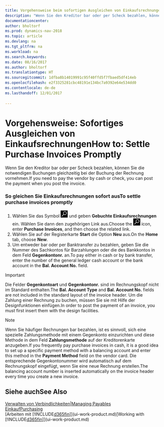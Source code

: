 ```yaml
---
title: Vorgehensweise beim sofortigen Ausgleichen von Einkaufsrechnungen
description: "Wenn Sie den Kreditor bar oder per Scheck bezahlen, können Sie die notwendigen Buchungen gleichzeitig bei der Buchung der Rechnung vornehmen."
documentationcenter: 
author: bholtorf
ms.prod: dynamics-nav-2018
ms.topic: article
ms.devlang: na
ms.tgt_pltfrm: na
ms.workload: na
ms.search.keywords: 
ms.date: 08/16/2017
ms.author: bholtorf
ms.translationtype: HT
ms.sourcegitcommit: 1dfba8b14019991c95f40ffd5f7fbaed5df414eb
ms.openlocfilehash: e2f3325281cbc48191e134bc7a9392e64e534dd0
ms.contentlocale: de-de
ms.lasthandoff: 12/01/2017

---
```

# <a name="how-to-settle-purchase-invoices-promptly"></a><span data-ttu-id="7d8f8-103">Vorgehensweise: Sofortiges Ausgleichen von Einkaufsrechnungen</span><span class="sxs-lookup"><span data-stu-id="7d8f8-103">How to: Settle Purchase Invoices Promptly</span></span>
<span data-ttu-id="7d8f8-104">Wenn Sie den Kreditor bar oder per Scheck bezahlen, können Sie die notwendigen Buchungen gleichzeitig bei der Buchung der Rechnung vornehmen.</span><span class="sxs-lookup"><span data-stu-id="7d8f8-104">If you need to pay the vendor by cash or check, you can post the payment when you post the invoice.</span></span>  
  
### <a name="to-settle-purchase-invoices-promptly"></a><span data-ttu-id="7d8f8-105">So gleichen Sie Einkaufsrechnungen sofort aus</span><span class="sxs-lookup"><span data-stu-id="7d8f8-105">To settle purchase invoices promptly</span></span>  
1. <span data-ttu-id="7d8f8-106">Wählen Sie das Symbol ![Nach Seite oder Bericht suchen](media/ui-search/search_small.png "Nach Seite oder Bericht suchen") und geben **Gebuchte Einkaufsrechnungen** ein. Wählen Sie dann den zugehörigen Link aus.</span><span class="sxs-lookup"><span data-stu-id="7d8f8-106">Choose the ![Search for Page or Report](media/ui-search/search_small.png "Search for Page or Report icon") icon, enter **Purchase Invoices**, and then choose the related link.</span></span>  
2. <span data-ttu-id="7d8f8-107">Wählen Sie auf der Registerkarte **Start** die Option **Neu** aus.</span><span class="sxs-lookup"><span data-stu-id="7d8f8-107">On the **Home** tab, choose **New**.</span></span>  
3.  <span data-ttu-id="7d8f8-108">Um entweder bar oder per Banktransfer zu bezahlen, geben Sie die Nummer des Sachkontos für Barzahlungen oder die des Bankkontos in dem Feld **Gegenkontonr.** an.</span><span class="sxs-lookup"><span data-stu-id="7d8f8-108">To pay either in cash or by bank transfer, enter the number of the general ledger cash account or the bank account in the **Bal. Account No.** field.</span></span>  
  
> [!IMPORTANT]  
>  <span data-ttu-id="7d8f8-109">Die Felder **Gegenkontoart** und **Gegenkontonr.** sind im Rechnungskopf nicht im Standard enthalten.</span><span class="sxs-lookup"><span data-stu-id="7d8f8-109">The **Bal. Account Type** and **Bal. Account No.** fields are not included in the standard layout of the invoice header.</span></span> <span data-ttu-id="7d8f8-110">Um die Zahlung einer Rechnung zu buchen, müssen Sie sie mit Hilfe der Designfunktionen einfügen.</span><span class="sxs-lookup"><span data-stu-id="7d8f8-110">In order to post the payment of an invoice, you must first insert them with the design facilities.</span></span>  
  
> [!NOTE]  
>  <span data-ttu-id="7d8f8-111">Wenn Sie häufiger Rechnungen bar bezahlen, ist es sinnvoll, sich eine spezielle Zahlungsmethode mit einem Gegenkonto einzurichten und diese Methode in dem Feld **Zahlungsmethode** auf der Kreditorenkarte anzugeben.</span><span class="sxs-lookup"><span data-stu-id="7d8f8-111">If you frequently pay purchase invoices in cash, it is a good idea to set up a specific payment method with a balancing account and enter this method in the **Payment Method** field on the vendor card.</span></span> <span data-ttu-id="7d8f8-112">Die entsprechende Gegenkontonummer wird automatisch auf dem Rechnungskopf eingefügt, wenn Sie eine neue Rechnung erstellen.</span><span class="sxs-lookup"><span data-stu-id="7d8f8-112">The balancing account number is inserted automatically on the invoice header every time you create a new invoice.</span></span>  
  
## <a name="see-also"></a><span data-ttu-id="7d8f8-113">Siehe auch</span><span class="sxs-lookup"><span data-stu-id="7d8f8-113">See Also</span></span>  
[<span data-ttu-id="7d8f8-114">Verwalten von Verbindlichkeiten|</span><span class="sxs-lookup"><span data-stu-id="7d8f8-114">Managing Payables</span></span>](payables-manage-payables.md)  
[<span data-ttu-id="7d8f8-115">Einkauf</span><span class="sxs-lookup"><span data-stu-id="7d8f8-115">Purchasing</span></span>](purchasing-manage-purchasing.md)  
<span data-ttu-id="7d8f8-116">[Arbeiten mit [!INCLUDE[d365fin](includes/d365fin_md.md)]](ui-work-product.md)</span><span class="sxs-lookup"><span data-stu-id="7d8f8-116">[Working with [!INCLUDE[d365fin](includes/d365fin_md.md)]](ui-work-product.md)</span></span>
